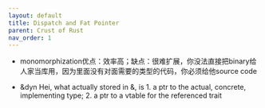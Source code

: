 ```yaml
---
layout: default
title: Dispatch and Fat Pointer
parent: Crust of Rust
nav_order: 1
---
```


- monomorphization优点：效率高；缺点：很难扩展，你没法直接把binary给人家当库用，因为里面没有对面需要的类型的代码，你必须给他source code

- &dyn Hei, what actually stored in &, is 1. a ptr to the actual, concrete, implementing type; 2. a ptr to a vtable for the referenced trait